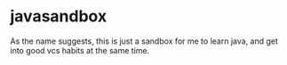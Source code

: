 # javasandbox

As the name suggests, this is just a sandbox for me to learn java, and get into good vcs habits at the same time.
